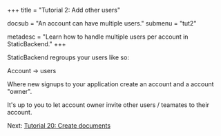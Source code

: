 +++
title = "Tutorial 2: Add other users"

docsub = "An account can have multiple users."
submenu = "tut2"

metadesc = "Learn how to handle multiple users per account in StaticBackend."
+++

StaticBackend regroups your users like so:

Account -> users

Where new signups to your application create an account and a account "owner".

It's up to you to let account owner invite other users / teamates to their 
account.

Next: [Tutorial 20: Create documents](/guides/tut20-create-doc)
